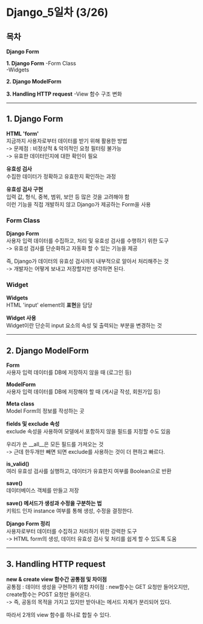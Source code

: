 # **Django_5일차** (3/26)
 
## **목차**

**Django Form**  

**1. Django Form**
-Form Class  
-Widgets

**2. Django ModelForm**

**3. Handling HTTP request**
-View 함수 구조 변화

---

## **1. Django Form**

**HTML 'form'**  
지금까지 사용자로부터 데이터를 받기 위해 활용한 방법  
-> 문제점 : 비정상적 & 악의적인 요청 필터링 불가능  
-> 유효한 데이터인지에 대한 확인이 필요

**유효성 검사**  
수집한 데이터가 정확하고 유효한지 확인하는 과정

**유효성 검사 구현**  
입력 값, 형식, 중복, 범위, 보안 등 많은 것을 고려해야 함  
이런 기능을 직접 개발하지 않고 Django가 제공하는 Form을 사용

### **Form Class**

**Django Form**  
사용자 입력 데이터를 수집하고, 처리 및 유효성 검사를 수행하기 위한 도구  
-> 유효성 검사를 단순화하고 자동화 할 수 있는 기능을 제공  

즉, Django가 데이터의 유효성 검사까지 내부적으로 알아서 처리해주는 것  
-> 개발자는 어떻게 보내고 저장할지만 생각하면 된다.

### **Widget**

**Widgets**  
HTML 'input' element의 **표현**을 담당

**Widget 사용**  
Widget이란 단순히 input 요소의 속성 및 출력되는 부분을 변경하는 것

---

## **2. Django ModelForm**

**Form**  
사용자 입력 데이터를 DB에 저장하지 않을 때 (로그인 등)  

**ModelForm**  
사용자 입력 데이터를 DB에 저장해야 할 때 (게시글 작성, 회원가입 등)

**Meta class**  
Model Form의 정보를 작성하는 곳  

**fields 및 exclude 속성**  
exclude 속성을 사용하여 모델에서 포함하지 않을 필드를 지정할 수도 있음  

우리가 쓴 __all__은 모든 필드를 가져오는 것  
-> 근데 한두개만 빼면 되면 exclude를 사용하는 것이 더 편하고 빠르다.

**is_valid()**  
여러 유효성 검사를 실행하고, 데이터가 유효한지 여부를 Boolean으로 반환  

**save()**  
데이터베이스 객체를 만들고 저장

**save() 메서드가 생성과 수정을 구분하는 법**  
키워드 인자 instance 여부를 통해 생성, 수정을 결정한다.  

**Django Form 정리**  
사용자로부터 데이터를 수집하고 처리하기 위한 강력한 도구  
-> HTML form의 생성, 데이터 유효성 검사 및 처리를 쉽게 할 수 있도록 도움

---

## **3. Handling HTTP request**

**new & create view 함수간 공통점 및 차이점**  
공통점 : 데이터 생성을 구현하기 위함
차이점 : new함수는 GET 요청만 들어오지만, create함수는 POST 요청만 들어온다.  
-> 즉, 공동의 목적을 가지고 있지만 받아내는 메서드 자체가 분리되어 있다.  

따라서 2개의 view 함수를 하나로 합칠 수 있다.  














